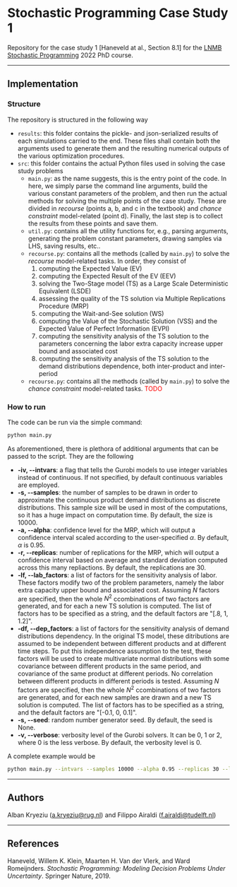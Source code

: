 # Stochastic Programming Case Study 1
Repository for the case study 1 [Haneveld at al., Section 8.1] for the [LNMB Stochastic Programming](https://www.lnmb.nl/pages/courses/phdcourses/SP.html) 2022 PhD course.

---
## Implementation
### Structure 
The repository is structured in the following way
- `results`: this folder contains the pickle- and json-serialized results of each simulations carried to the end. These files shall contain both the arguments used to generate them and the resulting numerical outputs of the various optimization procedures.
- `src`: this folder contains the actual Python files used in solving the case study problems
    - `main.py`: as the name suggests, this is the entry point of the code. In here, we simply parse the command line arguments, build the various constant parameters of the problem, and then run the actual methods for solving the multiple points of the case study. These are divided in *recourse* (points a, b, and c in the textbook) and *chance constraint* model-related (point d). Finally, the last step is to collect the results from these points and save them.
    - `util.py`: contains all the utility functions for, e.g., parsing arguments, generating the problem constant parameters, drawing samples via LHS, saving results, etc..
    - `recourse.py`: contains all the methods (called by `main.py`) to solve the *recourse* model-related tasks. In order, they consist of
        1. computing the Expected Value (EV)
        2. computing the Expected Result of the EV (EEV)
        3. solving the Two-Stage model (TS) as a Large Scale Deterministic Equivalent (LSDE)
        4. assessing the quality of the TS solution via Multiple Replications Procedure (MRP)
        5. computing the Wait-and-See solution (WS)
        6. computing the Value of the Stochastic Solution (VSS) and the Expected Value of Perfect Information (EVPI)
        7. computing the sensitivity analysis of the TS solution to the parameters concerning the labor extra capacity increase upper bound and associated cost
        8. computing the sensitivity analysis of the TS solution to the demand distributions dependence, both inter-product and inter-period
    - `recourse.py`: contains all the methods (called by `main.py`) to solve the *chance constraint* model-related tasks. <span style="color:red">TODO</span>


### How to run 
The code can be run via the simple command:
```bash
python main.py
```
As aforementioned, there is plethora of additional arguments that can be passed
to the script. They are the following
- **-iv, --intvars**: a flag that tells the Gurobi models to use integer variables instead of continuous. If not specified, by default continuous variables are employed.
- **-s, --samples**: the number of samples to be drawn in order to approximate the continuous product demand distributions as discrete distributions. This sample size will be used in most of the computations, so it has a huge impact on computation time. By default, the size is 10000.
- **-a, --alpha**: confidence level for the MRP, which will output a confidence interval scaled according to the user-specified $\alpha$. By default, $\alpha$ is 0.95.
- **-r, --replicas**: number of replications for the MRP, which will output a confidence interval based on average and standard deviation computed across this many repliactions. By default, the replications are 30.
- **-lf, --lab_factors**: a list of factors for the sensitivity analysis of labor. These factors modify two of the problem parameters, namely the labor extra capacity upper bound and associated cost. Assuming $N$ factors are specified, then the whole $N^2$ ccombinations of two factors are generated, and for each a new TS solution is computed. The list of factors has to be specified as a string, and the default factors are "[.8, 1, 1.2]".
- **-df, --dep_factors**: a list of factors for the sensitivity analysis of demand distributions dependency. In the original TS model, these ditributions are assumed to be independent between different products and at different time steps. To put this independence assumption to the test, these factors will be used to create multivariate normal distributions with some covariance between different products in the same period, and covariance of the same product at different periods. No correlation between different products in different periods is tested. Assuming $N$ factors are specified, then the whole $N^2$ ccombinations of two factors are generated, and for each new samples are drawn and a new TS solution is computed. The list of factors has to be specified as a string, and the default factors are "[-0.1, 0, 0.1]".
- **-s, --seed**: random number generator seed. By default, the seed is None.
- **-v, --verbose**: verbosity level of the Gurobi solvers. It can be 0, 1 or 2, where 0 is the less verbose. By default, the verbosity level is 0.

A complete example would be
```bash
python main.py --intvars --samples 10000 --alpha 0.95 --replicas 30 --lab_factors "[0.8, 0.9, 1.0, 1.1, 1.2]" --dep_factors "[0.1, 0.2, 0.3, 0.4, 0.5]" --seed 42 --verbose 0
```



---
## Authors
Alban Kryeziu (a.kryeziu@rug.nl) and Filippo Airaldi (f.airaldi@tudelft.nl)

---
## References
Haneveld, Willem K. Klein, Maarten H. Van der Vlerk, and Ward Romeijnders. *Stochastic Programming: Modeling Decision Problems Under Uncertainty*. Springer Nature, 2019.
